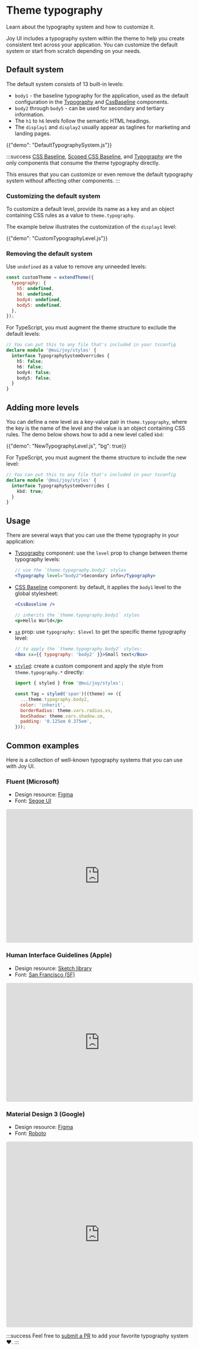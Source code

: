 # Theme typography

<p class="description">Learn about the typography system and how to customize it.</p>

Joy UI includes a typography system within the theme to help you create consistent text across your application. You can customize the default system or start from scratch depending on your needs.

## Default system

The default system consists of 13 built-in levels:

- `body1` - the baseline typography for the application, used as the default configuration in the [Typography](/joy-ui/react-typography/) and [CssBaseline](/joy-ui/react-css-baseline/) components.
- `body2` through `body5` - can be used for secondary and tertiary information.
- The `h1` to `h6` levels follow the semantic HTML headings.
- The `display1` and `display2` usually appear as taglines for marketing and landing pages.

{{"demo": "DefaultTypographySystem.js"}}

:::success
[CSS Baseline](/joy-ui/react-css-baseline/), [Scoped CSS Baseline](/joy-ui/react-css-baseline/#scoping-on-children), and [Typography](/joy-ui/react-typography/) are the only components that consume the theme typography directly.

This ensures that you can customize or even remove the default typography system without affecting other components.
:::

### Customizing the default system

To customize a default level, provide its name as a key and an object containing CSS rules as a value to `theme.typography`.

The example below illustrates the customization of the `display1` level:

{{"demo": "CustomTypographyLevel.js"}}

### Removing the default system

Use `undefined` as a value to remove any unneeded levels:

```js
const customTheme = extendTheme({
  typography: {
    h5: undefined,
    h6: undefined,
    body4: undefined,
    body5: undefined,
  },
});
```

For TypeScript, you must augment the theme structure to exclude the default levels:

```ts
// You can put this to any file that's included in your tsconfig
declare module '@mui/joy/styles' {
  interface TypographySystemOverrides {
    h5: false;
    h6: false;
    body4: false;
    body5: false;
  }
}
```

## Adding more levels

You can define a new level as a key-value pair in `theme.typography`, where the key is the name of the level and the value is an object containing CSS rules.
The demo below shows how to add a new level called `kbd`:

{{"demo": "NewTypographyLevel.js", "bg": true}}

For TypeScript, you must augment the theme structure to include the new level:

```ts
// You can put this to any file that's included in your tsconfig
declare module '@mui/joy/styles' {
  interface TypographySystemOverrides {
    kbd: true;
  }
}
```

## Usage

There are several ways that you can use the theme typography in your application:

- [Typography](/joy-ui/react-typography/) component: use the `level` prop to change between theme typography levels:

  ```jsx
  // use the `theme.typography.body2` styles
  <Typography level="body2">Secondary info</Typography>
  ```

- [CSS Baseline](/joy-ui/react-css-baseline/) component: by default, it applies the `body1` level to the global stylesheet:

  ```jsx
  <CssBaseline />

  // inherits the `theme.typography.body1` styles
  <p>Hello World</p>
  ```

- [`sx`](/joy-ui/customization/approaches/#sx-prop) prop: use `typography: $level` to get the specific theme typography level:

  ```jsx
  // to apply the `theme.typography.body2` styles:
  <Box sx={{ typography: 'body2' }}>Small text</Box>
  ```

- [`styled`](/joy-ui/customization/approaches/#reusable-component): create a custom component and apply the style from `theme.typography.*` directly:

  ```jsx
  import { styled } from '@mui/joy/styles';

  const Tag = styled('span')((theme) => ({
    ...theme.typography.body2,
    color: 'inherit',
    borderRadius: theme.vars.radius.xs,
    boxShadow: theme.vars.shadow.sm,
    padding: '0.125em 0.375em',
  }));
  ```

## Common examples

Here is a collection of well-known typography systems that you can use with Joy UI.

### Fluent (Microsoft)

- Design resource: [Figma](https://www.figma.com/community/file/836828295772957889)
- Font: [Segoe UI](https://learn.microsoft.com/en-us/typography/font-list/segoe-ui)

<iframe src="https://codesandbox.io/embed/joy-ui-fluent-typography-system-j86fct?module=%2Fdemo.tsx&fontsize=14&hidenavigation=1&theme=dark&view=preview"
     style="width:100%; height:360px; border:0; border-radius: 4px; overflow:hidden;"
     title="Joy UI - Fluent Typography System"
     allow="accelerometer; ambient-light-sensor; camera; encrypted-media; geolocation; gyroscope; hid; microphone; midi; payment; usb; vr; xr-spatial-tracking"
     sandbox="allow-forms allow-modals allow-popups allow-presentation allow-same-origin allow-scripts"
   ></iframe>

### Human Interface Guidelines (Apple)

- Design resource: [Sketch library](https://developer.apple.com/design/resources/)
- Font: [San Francisco (SF)](https://developer.apple.com/fonts/)

<iframe src="https://codesandbox.io/embed/joy-ui-human-interface-guidelines-typography-system-lkuz4d?module=%2Fdemo.tsx&fontsize=14&hidenavigation=1&theme=dark&view=preview"
     style="width:100%; height:320px; border:0; border-radius: 4px; overflow:hidden;"
     title="Joy UI - Human Interface Guidelines Typography System"
     allow="accelerometer; ambient-light-sensor; camera; encrypted-media; geolocation; gyroscope; hid; microphone; midi; payment; usb; vr; xr-spatial-tracking"
     sandbox="allow-forms allow-modals allow-popups allow-presentation allow-same-origin allow-scripts"
   ></iframe>

### Material Design 3 (Google)

- Design resource: [Figma](https://www.figma.com/community/file/1035203688168086460)
- Font: [Roboto](https://fonts.google.com/specimen/Roboto)

<iframe src="https://codesandbox.io/embed/joy-ui-material-3-typography-system-lx044f?module=%2Fdemo.tsx&fontsize=14&hidenavigation=1&theme=dark&view=preview"
     style="width:100%; height:500px; border:0; border-radius: 4px; overflow:hidden;"
     title="Joy UI - Joy UI - Material 3 Typography System"
     allow="accelerometer; ambient-light-sensor; camera; encrypted-media; geolocation; gyroscope; hid; microphone; midi; payment; usb; vr; xr-spatial-tracking"
     sandbox="allow-forms allow-modals allow-popups allow-presentation allow-same-origin allow-scripts"
   ></iframe>

:::success
Feel free to [submit a PR](https://github.com/mui/material-ui/compare) to add your favorite typography system ❤️.
:::
